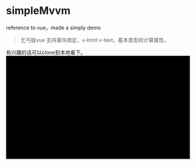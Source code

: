 # simpleMvvm
reference to vue，made a simply demo

> 乞丐版vue 支持事件绑定，v-html v-text，基本类型的计算属性。

有兴趣的话可以clone到本地看下。
![Image text](https://github.com/w3313003/simpleMvvm/blob/master/imgs/t1.gif?raw=true)
